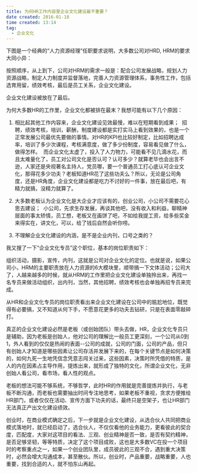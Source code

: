 ```yaml
---
title: 为何HR工作内容里企业文化建设最不重要？
date created: 2016-01-18
time created: 13:14
tag: 
  - 企业文化
---
```


下图是一个经典的“人力资源经理”任职要求说明，大多数公司对HRD, HRM的要求大同小异：

按照顺序，从上到下，公司对HRM的需求一般是：配合公司发展战略，规划人力资源战略，制定人力制度并监督落地，完善人力资源管理体系，事务性工作，包括选育用留，绩效考核，最后是员工关系，企业文化建设。  

企业文化建设被放在了最后。  

为何大多数HR的工作里，企业文化都被排在最末？我想可能有以下几个原因：

1.  相比起其他工作内容来，企业文化建设见效最慢，难以在短期看到成果；
     招聘，绩效考核，培训，薪酬，制度建设都是实打实马上看到效果的，也是一个正常发展公司最优先要做的事情。对HR的KPI也比较好制定，比如招聘达成率，培训了多少次课程，考核满意度，做了多少份制度，容易看见做了什么，做得怎样。 
     而企业文化太虚了，投入了人力物力，可能看不见几滴水花，而且太难量化了，员工对公司文化是否认可？认可多少？就算老毕也会出言不逊，人家还是央视著名主持人，党员哪，要一个普通员工打心底认可企业文化，那得花多少功夫？老板知道HR花了这些功夫么？所以，无论是公司角度，还是HR角度，企业文化建设都是吃力不讨好的一件事，放在最后吧，有精力就搞，没精力就算了。  

2.  大多数老板认为企业文化是大企业才应该有的，创业公司，小公司不需要花心思去建设；
     小公司，先求生存发展，再谈其他吧，没有收入和利益，聊精神层面的事太矫情，员工想，老板又在画饼了吧，不如给我提工资，给多些奖金来得实在，讲文化，可以，给了钱后自然会听你唠。

3.  不理解企业文化建设的内涵，是不是企业内刊，口号之类的？

我又搜了一下“企业文化专员”这个职位，基本的岗位职责如下：

组织活动，摄影，宣传，内刊，这就是公司对企业文化的定位。也就是说，如果公司小，HRM的主要职责放在人力资源的6大模块里，顺带搞一下文体活动；公司大了，人越来越多的时候，就从HRM的工作里把企业文化建设单独拎出来，再找一名专员来做活动组织，出内刊，当然，其他招聘，绩效考核也会单独再招专员来完成。  

从HR和企业文化专员的岗位职责看出来企业文化建设在公司中的尴尬地位，既觉得有必要搞，又不知道从何下手，不愿意花更多的功夫去钻研，只是在表面零敲碎打。  

真正的企业文化建设必然是老板（或创始团队）带头去做，HR，企业文化专员只是辅助，因为老板是创始人，他对公司的理解比一般员工更深刻，一个公司从0到1，外人看到的仅仅是热闹的表面--公司的成就，公司的门面，公司的产品，但只有创始人才知道是哪些因素让公司存活并发展下来的，在每个关键节点是如何决策的，如何九死一生地凭信念凭意志闯关过来，这些因素，决策时所凭借的特质，是人的内在因素占主导作用，提炼出来，就形成了独特的文化，所谓企业文化，无非创始人看公司，看市场，看人性的观点。

老板的想法可能不够系统，不够哲学，此时HR的作用就是完善提炼并执行，与老板不断沟通，而老板也需要抽出时间专注地思考，如果老板不重视，贪求方便推给HR部门，或者仅仅在活动、宣传方面下功夫的话，最终只是空架子，也让HR部门无法真正产出文化建设绩效。

创业时，在商业模式确定之后，下一步就是企业文化建设，从选合伙人共同把商业模式落地时，就已经启动了，选合伙人，不仅仅看他的业务能力，更看彼此的契合度，匹配度，大家对这项目的看法、三观、创业精神是否一致，是否有契约精神，是否足够坚韧，等等特质，决定了这个项目成败，这也是大多数VC在投一个项目时的考察重点之一，如果一个创业团队里，成员彼此的三观不合，遇到重大决策时，必然会增大沟通成本，甚至散伙。所以，创业时，产品重要，战略重要，人也重要，找到合适的人，就不怕东山再起。
